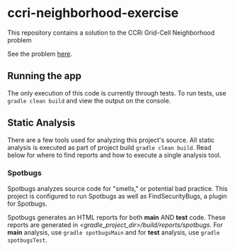 # ccri-neighborhood-exercise
This repository contains a solution to the CCRi Grid-Cell Neighborhood problem

See the problem [here](Counting_grid-cell_neighborhoods.pdf).

## Running the app
The only execution of this code is currently through tests. To run tests, use ```gradle clean build``` and view the 
output on the console.

## Static Analysis
There are a few tools used for analyzing this project's source. All static analysis is executed as part of project build
```gradle clean build```. Read below for where to find reports and how to execute a single analysis tool.

### Spotbugs
Spotbugs analyzes source code for "smells," or potential bad practice. This  project is configured to run Spotbugs as 
well as FindSecurityBugs, a plugin for Spotbugs.

Spotbugs generates an HTML reports for both **main** AND **test** code. These reports are generated in 
*<gradle_project_dir>/build/reports/spotbugs*. For **main** analysis, use ```gradle spotbugsMain``` and for **test** 
analysis, use ```gradle spotbugsTest```.